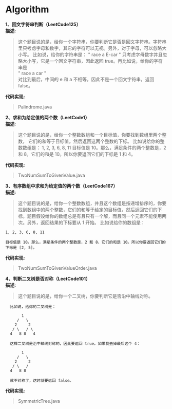 # Algorithm
**1、回文字符串判断（LeetCode125）**  
**描述:**  
> 这个题目说的是，给你一个字符串，你要判断它是否是回文字符串。字符串里只考虑字母和数字，其它的字符可以无视。另外，对于字母，可以忽略大小写。
比如说，给你的字符串是：
" race a E-car " 
只考虑字母数字并且忽略大小写，它是一个回文字符串，因此返回 true。再比如说，给你的字符串是  
" race a car "  
对比到最后，中间的 e 和 a 不相等，因此不是一个回文字符串，返回 false。  

**代码实现:**  
> Palindrome.java

**2、求和为给定值的两个数（LeetCode1）**  
**描述:**  
> 这个题目说的是，给你一个整数数组和一个目标值，你要找到数组里两个整数， 它们的和等于目标值。然后返回这两个整数的下标。 
  比如说给你的整数数组是：
  1, 2, 3, 6, 8, 11
  目标值是 10。那么，满足条件的两个整数是，2 和 8，它们的和是 10。所以你要返回它们的下标是 1 和 4。
  
**代码实现:**  
> TwoNumSumToGivenValue.java
  
**3、有序数组中求和为给定值的两个数（LeetCode167）**  
**描述:**  
> 这个题目说的是，给你一个整数数组，并且这个数组是按递增排序的，你要找到数组中的两个整数，它们的和等于给定的目标值，然后返回它们的下标。题目假设给你的数组总是有且只有一个解，而且同一个元素不能使用两次。另外，返回结果的下标要从 1 开始。
比如说给你的数组是：
    
    1, 2, 3, 6, 8, 11
    
    目标值是 10。那么，满足条件的两个整数是，2 和 8，它们的和是 10。所以你要返回它们的下标是 [2, 5]。
  
**代码实现:**  
> TwoNumSumToGivenValueOrder.java
  
**4、判断二叉树是否对称（LeetCode101）**  
**描述:**  
> 这个题目说的是，给你一个二叉树，你要判断它是否沿中轴线对称。
      
      比如说，给你的二叉树是：
      
           1
         /   \
        2     2
       / \   / \
      4   8 8   4
      
      这棵二叉树是沿中轴线对称的，因此要返回 true。如果我去掉最后这个 4：
      
           1
         /   \
        2     2
       / \   /
      4   8 8
      
      就不对称了，这时就要返回 false。
    
**代码实现:**  
> SymmetricTree.java